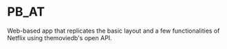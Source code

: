 # PB_AT

Web-based app that replicates the basic layout and a few functionalities of Netflix using themoviedb's open API.
